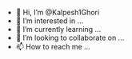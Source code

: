 - 👋 Hi, I’m @Kalpesh1Ghori
- 👀 I’m interested in ...
- 🌱 I’m currently learning ...
- 💞️ I’m looking to collaborate on ...
- 📫 How to reach me ...

<!---
Kalpesh1Ghori/Kalpesh1Ghori is a ✨ special ✨ repository because its `README.md` (this file) appears on your GitHub profile.
You can click the Preview link to take a look at your changes.
--->
